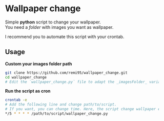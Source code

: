 # Wallpaper change

Simple **python** script to change your wallpaper.   
You need a _folder_ with images you want as wallpaper.

I recommend you to automate this script with your crontab.

## Usage

**Custom your images folder path**   

```bash
git clone https://github.com/remi95/wallpaper_change.git
cd wallpaper_change
# Edit the `wallpaper_change.py` file to adapt the _imagesFolder_ variable to your folder location.
```

**Run the script as cron**

```bash
crontab -e
# Add the following line and change path/to/script.
# If you want, you can change time. Here, the script change wallpaper every 5 minutes.
*/5 * * * * /path/to/script/wallpaper_change.py
```